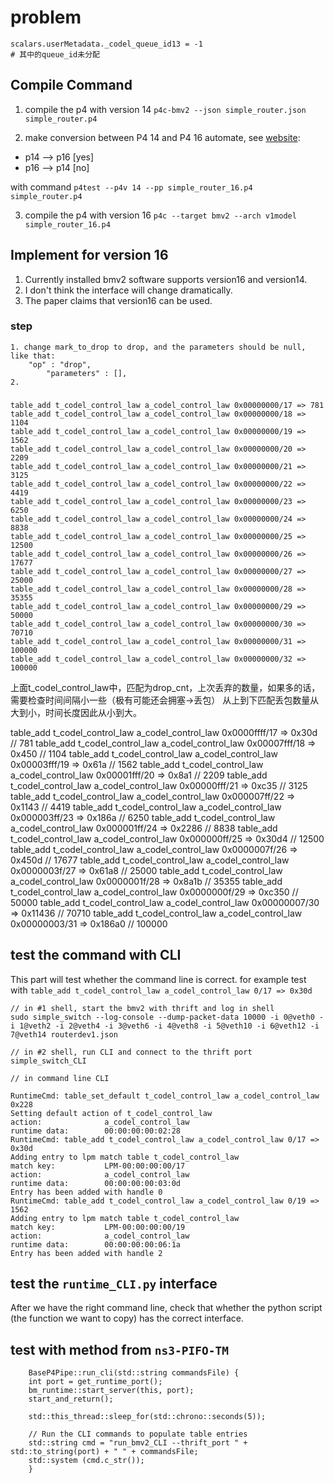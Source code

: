 # problem

```
scalars.userMetadata._codel_queue_id13 = -1
# 其中的queue_id未分配
```


## Compile Command

1. compile the p4 with version 14 `p4c-bmv2 --json simple_router.json simple_router.p4`

2. make conversion between P4 14 and P4 16 automate, see [website](https://github.com/p4lang/p4c/issues/893):

* p14 --> p16 [yes]
* p16 --> p14 [no]

with command `p4test --p4v 14 --pp simple_router_16.p4 simple_router.p4`

3. compile the p4 with version 16 `p4c --target bmv2 --arch v1model simple_router_16.p4`

## Implement for version 16

1. Currently installed bmv2 software supports version16 and version14.
2. I don't think the interface will change dramatically.
3. The paper claims that version16 can be used.

### step

```
1. change mark_to_drop to drop, and the parameters should be null, like that:
    "op" : "drop",
        "parameters" : [],
2. 
```

###
```
table_add t_codel_control_law a_codel_control_law 0x00000000/17 => 781
table_add t_codel_control_law a_codel_control_law 0x00000000/18 => 1104
table_add t_codel_control_law a_codel_control_law 0x00000000/19 => 1562
table_add t_codel_control_law a_codel_control_law 0x00000000/20 => 2209
table_add t_codel_control_law a_codel_control_law 0x00000000/21 => 3125
table_add t_codel_control_law a_codel_control_law 0x00000000/22 => 4419
table_add t_codel_control_law a_codel_control_law 0x00000000/23 => 6250
table_add t_codel_control_law a_codel_control_law 0x00000000/24 => 8838
table_add t_codel_control_law a_codel_control_law 0x00000000/25 => 12500
table_add t_codel_control_law a_codel_control_law 0x00000000/26 => 17677
table_add t_codel_control_law a_codel_control_law 0x00000000/27 => 25000
table_add t_codel_control_law a_codel_control_law 0x00000000/28 => 35355
table_add t_codel_control_law a_codel_control_law 0x00000000/29 => 50000
table_add t_codel_control_law a_codel_control_law 0x00000000/30 => 70710
table_add t_codel_control_law a_codel_control_law 0x00000000/31 => 100000
table_add t_codel_control_law a_codel_control_law 0x00000000/32 => 100000
```

上面t_codel_control_law中，匹配为drop_cnt，上次丢弃的数量，如果多的话，需要检查时间间隔小一些（极有可能还会拥塞->丢包）
从上到下匹配丢包数量从大到小，时间长度因此从小到大。

table_add t_codel_control_law a_codel_control_law 0x0000ffff/17 => 0x30d   // 781
table_add t_codel_control_law a_codel_control_law 0x00007fff/18 => 0x450   // 1104
table_add t_codel_control_law a_codel_control_law 0x00003fff/19 => 0x61a   // 1562
table_add t_codel_control_law a_codel_control_law 0x00001fff/20 => 0x8a1   // 2209
table_add t_codel_control_law a_codel_control_law 0x00000fff/21 => 0xc35   // 3125
table_add t_codel_control_law a_codel_control_law 0x000007ff/22 => 0x1143  // 4419
table_add t_codel_control_law a_codel_control_law 0x000003ff/23 => 0x186a  // 6250
table_add t_codel_control_law a_codel_control_law 0x000001ff/24 => 0x2286  // 8838
table_add t_codel_control_law a_codel_control_law 0x000000ff/25 => 0x30d4  // 12500
table_add t_codel_control_law a_codel_control_law 0x0000007f/26 => 0x450d  // 17677
table_add t_codel_control_law a_codel_control_law 0x0000003f/27 => 0x61a8  // 25000
table_add t_codel_control_law a_codel_control_law 0x0000001f/28 => 0x8a1b  // 35355
table_add t_codel_control_law a_codel_control_law 0x0000000f/29 => 0xc350  // 50000
table_add t_codel_control_law a_codel_control_law 0x00000007/30 => 0x11436 // 70710
table_add t_codel_control_law a_codel_control_law 0x00000003/31 => 0x186a0 // 100000

## test the command with CLI

This part will test whether the command line is correct.
for example test with `table_add t_codel_control_law a_codel_control_law 0/17 => 0x30d`

```
// in #1 shell, start the bmv2 with thrift and log in shell
sudo simple_switch --log-console --dump-packet-data 10000 -i 0@veth0 -i 1@veth2 -i 2@veth4 -i 3@veth6 -i 4@veth8 -i 5@veth10 -i 6@veth12 -i 7@veth14 routerdev1.json

// in #2 shell, run CLI and connect to the thrift port
simple_switch_CLI

// in command line CLI

RuntimeCmd: table_set_default t_codel_control_law a_codel_control_law 0x228
Setting default action of t_codel_control_law
action:              a_codel_control_law
runtime data:        00:00:00:00:02:28
RuntimeCmd: table_add t_codel_control_law a_codel_control_law 0/17 => 0x30d
Adding entry to lpm match table t_codel_control_law
match key:           LPM-00:00:00:00/17
action:              a_codel_control_law
runtime data:        00:00:00:00:03:0d
Entry has been added with handle 0
RuntimeCmd: table_add t_codel_control_law a_codel_control_law 0/19 => 1562
Adding entry to lpm match table t_codel_control_law
match key:           LPM-00:00:00:00/19
action:              a_codel_control_law
runtime data:        00:00:00:00:06:1a
Entry has been added with handle 2
```

## test the `runtime_CLI.py` interface

After we have the right command line, check that whether the python script (the function we want to copy) has the correct interface.


## test with method from `ns3-PIFO-TM`


```
    BaseP4Pipe::run_cli(std::string commandsFile) {
    int port = get_runtime_port();
    bm_runtime::start_server(this, port);
    start_and_return();

    std::this_thread::sleep_for(std::chrono::seconds(5));

    // Run the CLI commands to populate table entries
    std::string cmd = "run_bmv2_CLI --thrift_port " + std::to_string(port) + " " + commandsFile;
    std::system (cmd.c_str());
    }
```